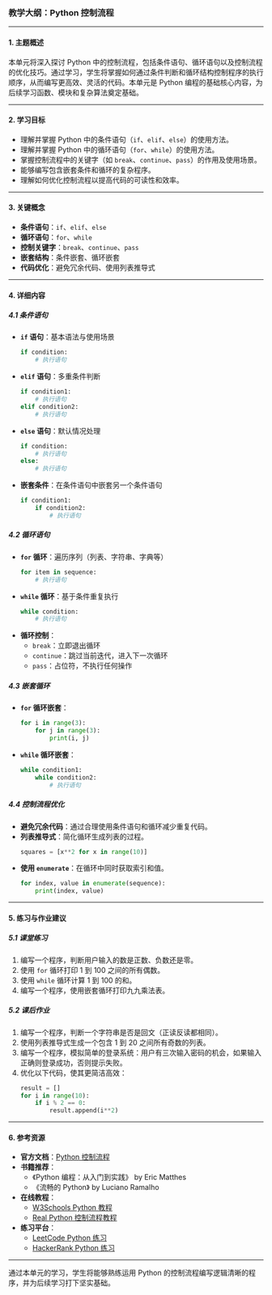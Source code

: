 ### 教学大纲：Python 控制流程

---

#### 1. 主题概述  
本单元将深入探讨 Python 中的控制流程，包括条件语句、循环语句以及控制流程的优化技巧。通过学习，学生将掌握如何通过条件判断和循环结构控制程序的执行顺序，从而编写更高效、灵活的代码。本单元是 Python 编程的基础核心内容，为后续学习函数、模块和复杂算法奠定基础。

---

#### 2. 学习目标  
- 理解并掌握 Python 中的条件语句（`if`、`elif`、`else`）的使用方法。  
- 理解并掌握 Python 中的循环语句（`for`、`while`）的使用方法。  
- 掌握控制流程中的关键字（如 `break`、`continue`、`pass`）的作用及使用场景。  
- 能够编写包含嵌套条件和循环的复杂程序。  
- 理解如何优化控制流程以提高代码的可读性和效率。  

---

#### 3. 关键概念  
- **条件语句**：`if`、`elif`、`else`  
- **循环语句**：`for`、`while`  
- **控制关键字**：`break`、`continue`、`pass`  
- **嵌套结构**：条件嵌套、循环嵌套  
- **代码优化**：避免冗余代码、使用列表推导式  

---

#### 4. 详细内容  

##### 4.1 条件语句  
- **`if` 语句**：基本语法与使用场景  
  ```python
  if condition:
      # 执行语句
  ```
- **`elif` 语句**：多重条件判断  
  ```python
  if condition1:
      # 执行语句
  elif condition2:
      # 执行语句
  ```
- **`else` 语句**：默认情况处理  
  ```python
  if condition:
      # 执行语句
  else:
      # 执行语句
  ```
- **嵌套条件**：在条件语句中嵌套另一个条件语句  
  ```python
  if condition1:
      if condition2:
          # 执行语句
  ```

##### 4.2 循环语句  
- **`for` 循环**：遍历序列（列表、字符串、字典等）  
  ```python
  for item in sequence:
      # 执行语句
  ```
- **`while` 循环**：基于条件重复执行  
  ```python
  while condition:
      # 执行语句
  ```
- **循环控制**：  
  - `break`：立即退出循环  
  - `continue`：跳过当前迭代，进入下一次循环  
  - `pass`：占位符，不执行任何操作  

##### 4.3 嵌套循环  
- **`for` 循环嵌套**：  
  ```python
  for i in range(3):
      for j in range(3):
          print(i, j)
  ```
- **`while` 循环嵌套**：  
  ```python
  while condition1:
      while condition2:
          # 执行语句
  ```

##### 4.4 控制流程优化  
- **避免冗余代码**：通过合理使用条件语句和循环减少重复代码。  
- **列表推导式**：简化循环生成列表的过程。  
  ```python
  squares = [x**2 for x in range(10)]
  ```
- **使用 `enumerate`**：在循环中同时获取索引和值。  
  ```python
  for index, value in enumerate(sequence):
      print(index, value)
  ```

---

#### 5. 练习与作业建议  

##### 5.1 课堂练习  
1. 编写一个程序，判断用户输入的数是正数、负数还是零。  
2. 使用 `for` 循环打印 1 到 100 之间的所有偶数。  
3. 使用 `while` 循环计算 1 到 100 的和。  
4. 编写一个程序，使用嵌套循环打印九九乘法表。  

##### 5.2 课后作业  
1. 编写一个程序，判断一个字符串是否是回文（正读反读都相同）。  
2. 使用列表推导式生成一个包含 1 到 20 之间所有奇数的列表。  
3. 编写一个程序，模拟简单的登录系统：用户有三次输入密码的机会，如果输入正确则登录成功，否则提示失败。  
4. 优化以下代码，使其更简洁高效：  
   ```python
   result = []
   for i in range(10):
       if i % 2 == 0:
           result.append(i**2)
   ```

---

#### 6. 参考资源  
- **官方文档**：[Python 控制流程](https://docs.python.org/3/tutorial/controlflow.html)  
- **书籍推荐**：  
  - 《Python 编程：从入门到实践》 by Eric Matthes  
  - 《流畅的 Python》 by Luciano Ramalho  
- **在线教程**：  
  - [W3Schools Python 教程](https://www.w3schools.com/python/)  
  - [Real Python 控制流程教程](https://realpython.com/python-while-loop/)  
- **练习平台**：  
  - [LeetCode Python 练习](https://leetcode.com/problemset/all/)  
  - [HackerRank Python 练习](https://www.hackerrank.com/domains/tutorials/10-days-of-python)  

---

通过本单元的学习，学生将能够熟练运用 Python 的控制流程编写逻辑清晰的程序，并为后续学习打下坚实基础。